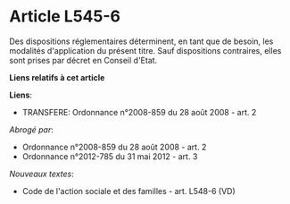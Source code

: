 # Article L545-6

Des dispositions réglementaires déterminent, en tant que de besoin, les modalités d'application du présent titre. Sauf
dispositions contraires, elles sont prises par décret en Conseil d'Etat.

**Liens relatifs à cet article**

**Liens**:

  - TRANSFERE: Ordonnance n°2008-859 du 28 août 2008 - art. 2

_Abrogé par_:

  - Ordonnance n°2008-859 du 28 août 2008 - art. 2
  - Ordonnance n°2012-785 du 31 mai 2012 - art. 3

_Nouveaux textes_:

  - Code de l'action sociale et des familles - art. L548-6 (VD)
